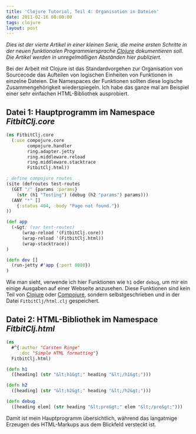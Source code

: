 ```yaml
---
title: 'Clojure Tutorial, Teil 4: Organisation in Dateien'
date: 2011-02-16 00:00:00 
tags: clojure
layout: post
---
```

<em>Dies ist der vierte Artikel in einer kleinen Serie, die meine ersten Schritte in der neuen funktionalen Programmiersprache <a href="http://clojure.org/">Clojure</a> dokumentieren soll. Die Artikel werden in unregelmäßigen Abständen hier publiziert.</em>

Bei der Arbeit mit Clojure ist das Standardvorgehen zur Organisation von Sourcecode das Aufteilen von logischen Einheiten von Funktionen in einzelne Dateien. Die Namespaces der Funktionen sollten diese logische Zusammengehörigkeit wiederspiegeln. Ich habe das ganze mal am Beispiel einer sehr einfachen HTML-Bibliothek ausprobiert.
<h2>Datei 1: Hauptprogramm im Namespace <em>FitbitClj.core</em></h2>

```` clojure
(ns FitbitClj.core
  (:use compojure.core
        compojure.handler
        ring.adapter.jetty
        ring.middleware.reload
        ring.middleware.stacktrace
        FitbitClj.html))

; define compojure routes
(site (defroutes test-routes
  (GET "/" {params :params}
    (str (h1 "Testing") (debug (h2 "params") params)))
  (ANY "*" []
    {:status 404, :body "Page not found."})
))

(def app
  (-&gt; (var test-routes)
      (wrap-reload '(FitbitClj.core))
      (wrap-reload '(FitbitClj.html))
      (wrap-stacktrace))
)

(defn dev []
  (run-jetty #'app {:port 8080})
)
````

Wie man sieht, verwende ich hier Funktionen wie `h1` oder `debug`, um mir ein einige Ausgaben auf einer Webseite anzusehen. Diese Funktionen sind kein Teil von <a href="http://clojure.org">Clojure</a> oder <a href="http://compojure.org">Compojure</a>, sondern selbstgeschrieben und in der Datei <code>FitbitClj/html.clj</code> gespeichert.

<h2>Datei 2: HTML-Bibliothek im Namespace <em>FitbitClj.html</em></h2>

```` clojure
(ns
  #^{:author "Carsten Ringe"
     :doc "Simple HTML formatting"}
  FitbitClj.html)

(defn h1
  ([heading] (str "&lt;h1&gt;" heading "&lt;/h1&gt;")))

(defn h2
  ([heading] (str "&lt;h2&gt;" heading "&lt;/h2&gt;")))

(defn debug
  ([heading elem] (str heading "&lt;pre&gt;" elem "&lt;/pre&gt;")))
````

Damit ist mein Hauptprogramm übersichtlich, während das langatmige Erzeugen des HTML-Markups aus dem Blickfeld versteckt ist.
